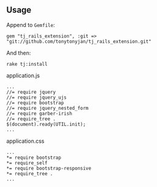 ## Usage

Append to `Gemfile`:

    gem "tj_rails_extension", :git => "git://github.com/tonytonyjan/tj_rails_extension.git"

And then:

    rake tj:install

application.js

    ...
    //= require jquery
    //= require jquery_ujs
    //= require bootstrap
    //= require jquery_nested_form
    //= require garber-irish
    //= require_tree .
    $(document).ready(UTIL.init);
    ...

application.css

    ...
    *= require bootstrap
    *= require_self
    *= require bootstrap-responsive
    *= require_tree .
    ...